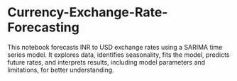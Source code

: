 # Currency-Exchange-Rate-Forecasting
This notebook forecasts INR to USD exchange rates using a SARIMA time series model. It explores data, identifies seasonality, fits the model, predicts future rates, and interprets results, including model parameters and limitations, for better understanding.
